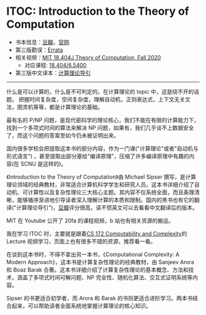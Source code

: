 # ITOC: Introduction to the Theory of Computation

- 书本信息：[豆瓣](https://book.douban.com/subject/12986396/)，[官网](https://math.mit.edu/~sipser/book.html)
- 第三版勘误：[Errata](https://math.mit.edu/~sipser/itoc-errs3.1.html)
- 相关视频：[MIT 18.404J Theory of Computation, Fall 2020](https://www.youtube.com/playlist?list=PLUl4u3cNGP60_JNv2MmK3wkOt9syvfQWY)
  - 对应课程: [18.404/6.5400](https://math.mit.edu/~sipser/18404/)
- 第三版中文译本：[计算理论导引](https://book.douban.com/subject/26631265/)

---

什么是可以计算的，什么是不可判定的，在计算理论的 topic 中，这是绕不开的话题。 把握时间复杂度，空间复杂度，理解自动机，正则表达式，上下文无关文法，图灵机等等，都是计算理论的基础。

最有名的 P/NP 问题，是现代密码学的理论核心，我们不能在有限的计算能力下，找到一个多项式时间的算法来解决 NP 问题，如果有，我们几乎谈不上数据安全了，而这个问题的答案至如今仍未被证明出来。

国内很多学校会把提取这本书的部分内容，作为一门课("计算理论"或者"自动机与形式语言") ，甚至提取出部分塞给"编译原理"，压缩了许多编译原理中有趣的内容(在 SCNU 是这样的)。

《Introduction to the Theory of Computation》由 Michael Sipser 撰写，是计算理论领域的经典教材，非常适合计算机科学学生和研究人员。这本书详细介绍了自动机、可计算性以及复杂性理论三大核心主题。其内容不仅系统全面，而且条理清晰，能够循序渐进地引导读者深入理解计算的本质和限制。国内的黑书也有它的翻译("计算理论导引")，[豆瓣](https://book.douban.com/subject/26631265/)评分很高，读不惯英文可以去看看中文翻译后的版本。

MIT 在 Youtube 公开了 20fa 的课程视频，b 站也有相关资源的搬运。

我在学习 ITOC 时，主要就是跟着[CS 172 Computability and Complexity](https://www.avishaytal.org/cs-172-computability-and-complexity-fall-2022)的 Lecture 视频学习，页面上也有很多不错的资源，推荐看一看。

在谈到这本书时，不得不拿出另一本书，《Computational Complexity: A Modern Approach》，这本书是计算复杂性理论的经典教材，由 Sanjeev Arora 和 Boaz Barak 合著。这本书详细介绍了计算复杂性理论的基本概念、方法和技术，涵盖了多项式时间可解问题、NP 完全性、随机化算法、交互式证明系统等内容。

Sipser 的书更适合初学者，而 Arora 和 Barak 的书则更适合进阶学习。两本书结合起来，可以帮助读者全面系统地掌握计算理论的核心知识。
